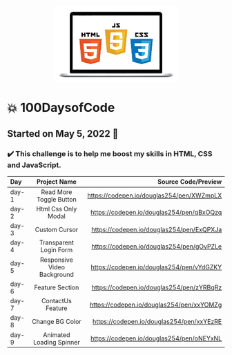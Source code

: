 <div align="center"> 
<img src="./banner.png">
</div>

# :boom: 100DaysofCode

## Started on May 5, 2022 :memo:

### ✔️ This challenge is to help me boost my skills in HTML, CSS and JavaScript.

| Day   |      Project Name       |                       Source Code/Preview |
| :---- | :---------------------: | ----------------------------------------: |
| day-1 | Read More Toggle Button | https://codepen.io/douglas254/pen/XWZmpLX |
| day-2 | Html Css Only Modal     | https://codepen.io/douglas254/pen/qBxOQzq |
| day-3 | Custom Cursor           | https://codepen.io/douglas254/pen/ExQPXJa |
| day-4 | Transparent Login Form  | https://codepen.io/douglas254/pen/gOvPZLe |
| day-5 | Responsive Video Background | https://codepen.io/douglas254/pen/vYdGZKY |
| day-6 | Feature Section | https://codepen.io/douglas254/pen/zYRBqRz |
| day-7 | ContactUs Feature | https://codepen.io/douglas254/pen/xxYOMZg |
| day-8 | Change BG Color | https://codepen.io/douglas254/pen/xxYEzRE |
| day-9 | Animated Loading Spinner | https://codepen.io/douglas254/pen/oNEYxNL |

